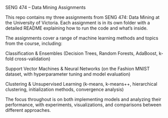 SENG 474 – Data Mining Assignments

This repo contains my three assignments from SENG 474: Data Mining at the University of Victoria. Each assignment is in its own folder with a detailed README explaining how to run the code and what’s inside.

The assignments cover a range of machine learning methods and topics from the course, including:

Classification & Ensembles (Decision Trees, Random Forests, AdaBoost, k-fold cross-validation)

Support Vector Machines & Neural Networks (on the Fashion MNIST dataset, with hyperparameter tuning and model evaluation)

Clustering & Unsupervised Learning (k-means, k-means++, hierarchical clustering, initialization methods, convergence analysis)

The focus throughout is on both implementing models and analyzing their performance, with experiments, visualizations, and comparisons between different approaches.
